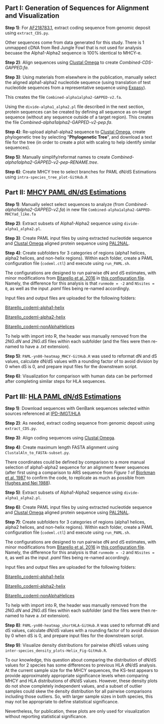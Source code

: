 ## Part I: Generation of Sequences for Alignment and Visualization

**Step 1)**: For [AF218783.1](https://www.ncbi.nlm.nih.gov/nuccore/AF218783.1), extract coding sequence from genomic deposit using `extract_CDS.py`.

Other sequences come from data generated for this study.  There is 1 unmapped cDNA from Red Jungle Fowl that is not used for analysis becuase the Alpha1-Alpha2 sequence is 100% identical to MHCY-e.

**Step 2)**: Align sequences using [Clustal Omega](https://www.ebi.ac.uk/Tools/msa/clustalo/) to create *Combined-CDS-GAPPED.fa*.

**Step 3)**: Using materials from elsewhere in the publication, manually select the aligned alpha1-alpha2 nucleotide sequence (using translation of test nucleotide sequences from a representative sequence using [Expasy](https://web.expasy.org/translate/)).

This creates the file `Combined-alpha1alpha2-GAPPED-v2.fa`.

Using the `divide-alpha1_alpha2.pl` file described in the next section, protein sequences can be created by defining all sequence as on-target sequence (without any sequence outside of a target region).  This creates the file *Combined-alpha1alpha2-GAPPED-v2-pep.fa*.

**Step 4)**: Re-upload alpha1-alpha2 sequence to [Clustal Omega](https://www.ebi.ac.uk/Tools/msa/clustalo/), create phylogenetic tree by selecting "**Phylogenetic Tree**", and download a text file for the tree (in order to create a plot with scaling to help identify similar sequences).

**Step 5)**: Manually simplify/reformat names to create *Combined-alpha1alpha2-GAPPED-v2-pep-RENAME.tree*.

**Step 6)**: Create MHCY tree to select branches for PAML dN/dS Estimations using `intra-species_tree_plot-GitHub.R`

## Part II: [MHCY PAML dN/dS Estimations](https://github.com/cwarden45/Miller_Red_Jungle_Fowl_MHCY/tree/main/Part2_Annotation/dN_dS_Analysis/Chicken_AlphaHelix-MHCYad_like-n6)

**Step 1)**: Manually select select sequences to analyze (from *Combined-alpha1alpha2-GAPPED-v2.fa*) in new file `Combined-alpha1alpha2-GAPPED-MHCYad_like.fa`

**Step 2)**: Extract subsets of Alpha1-Alpha2 sequence using `divide-alpha1_alpha2.pl`.

**Step 3)**: Create PAML input files by using extracted nucleotide sequence and [Clustal Omega](https://www.ebi.ac.uk/Tools/msa/clustalo/) aligned protein sequence using [PAL2NAL](http://www.bork.embl.de/pal2nal/).

**Step 4)**: Create subfolders for 3 categories of regions (alpha1 helices, alpha2 helices, and non-helix regions).  Within each folder, create a PAML configuration file (`codeml.ctl`) and execute using `run_PAML.sh`.

The configurations are designed to run pairwise dN and dS estimates, with minor modifications from [Bitarello et al. 2016](https://pubmed.ncbi.nlm.nih.gov/26573803/) in [this configuration file](https://github.com/bbitarello/dNdS-hla-allelic-lineages/blob/master/data/site_models/codeml_A_nuc_all.ctl).  Namely, the difference for this analysis is that `runmode = -2` and `NSsites = 0`, as well as the input *.paml* files being re-named accordingly.

Input files and output files are uploaded for the following folders:

[Bitarello_codeml-alpha1-helix](https://github.com/cwarden45/Miller_Red_Jungle_Fowl_MHCY/tree/main/Part2_Annotation/dN_dS_Analysis/Chicken_AlphaHelix-MHCYad_like-n6/Bitarello_codeml-alpha1-helix)

[Bitarello_codeml-alpha2-helix](https://github.com/cwarden45/Miller_Red_Jungle_Fowl_MHCY/tree/main/Part2_Annotation/dN_dS_Analysis/Chicken_AlphaHelix-MHCYad_like-n6/Bitarello_codeml-alpha2-helix)

[Bitarello_codeml-nonAlphaHelices](https://github.com/cwarden45/Miller_Red_Jungle_Fowl_MHCY/tree/main/Part2_Annotation/dN_dS_Analysis/Chicken_AlphaHelix-MHCYad_like-n6/Bitarello_codeml-nonAlphaHelices)

To help with import into R, the header was manually removed from the *2NG.dN* and *2NG.dS* files within each subfolder (and the files were then re-named to have a *.txt* extension).

**Step 5)**: `PAML-yn00-heatmap_MHCY-GitHub.R` was used to reformat dN and dS values, calculate dN/dS values with a rounding factor of to avoid division by 0 when dS is 0, and prepare input files for the downstream script.

**Step 6)**: Visualization for comparison with human data can be performed after completing similar steps for HLA sequences.

## Part III: [HLA PAML dN/dS Estimations](https://github.com/cwarden45/Miller_Red_Jungle_Fowl_MHCY/tree/main/Part2_Annotation/dN_dS_Analysis/IMGT_HLA-AlphaHelix-n25)

**Step 1)**: Download sequences with GenBank sequences selected within sources referenced at [IPD-IMGT/HLA](https://www.ebi.ac.uk/ipd/imgt/hla/)

**Step 2)**: As needed, extract coding sequence from genomic deposit using `extract_CDS.py`.

**Step 3)**: Align coding sequences using [Clustal Omega](https://www.ebi.ac.uk/Tools/msa/clustalo/).

**Step 4)**: Create maximum length FASTA alignment using `ClustalAln_to_FASTA-subset.py`.

There coordinates could be defined by comparison to a more manual selection of alpha1-alpha2 sequence for an alignment fewer sequences (after first using a comparison to ARS sequence from *Figure 1* of [Bjorkman et al. 1987](https://www.nature.com/articles/329512a0) to confirm the code, to replicate as much as possible from [Hughes and Nei 1988](https://www.nature.com/articles/335167a0)).

**Step 5)**: Extract subsets of Alpha1-Alpha2 sequence using `divide-alpha1_alpha2.pl`.

**Step 6)**: Create PAML input files by using extracted nucleotide sequence and [Clustal Omega](https://www.ebi.ac.uk/Tools/msa/clustalo/) aligned protein sequence using [PAL2NAL](http://www.bork.embl.de/pal2nal/).

**Step 7)**: Create subfolders for 3 categories of regions (alpha1 helices, alpha2 helices, and non-helix regions).  Within each folder, create a PAML configuration file (`codeml.ctl`) and execute using `run_PAML.sh`.

The configurations are designed to run pairwise dN and dS estimates, with minor modifications from [Bitarello et al. 2016](https://pubmed.ncbi.nlm.nih.gov/26573803/) in [this configuration file](https://github.com/bbitarello/dNdS-hla-allelic-lineages/blob/master/data/site_models/codeml_A_nuc_all.ctl).  Namely, the difference for this analysis is that `runmode = -2` and `NSsites = 0`, as well as the input *.paml* files being re-named accordingly.

Input files and output files are uploaded for the following folders:

[Bitarello_codeml-alpha1-helix](https://github.com/cwarden45/Miller_Red_Jungle_Fowl_MHCY/tree/main/Part2_Annotation/dN_dS_Analysis/IMGT_HLA-AlphaHelix-n25/Bitarello_codeml-alpha1-helix)

[Bitarello_codeml-alpha2-helix](https://github.com/cwarden45/Miller_Red_Jungle_Fowl_MHCY/tree/main/Part2_Annotation/dN_dS_Analysis/IMGT_HLA-AlphaHelix-n25/Bitarello_codeml-alpha2-helix)

[Bitarello_codeml-nonAlphaHelices](https://github.com/cwarden45/Miller_Red_Jungle_Fowl_MHCY/tree/main/Part2_Annotation/dN_dS_Analysis/IMGT_HLA-AlphaHelix-n25/Bitarello_codeml-nonAlphaHelices)

To help with import into R, the header was manually removed from the *2NG.dN* and *2NG.dS* files within each subfolder (and the files were then re-named to have a *.txt* extension).

**Step 8)**: `PAML-yn00-heatmap_shortHLA-GitHub.R` was used to reformat dN and dS values, calculate dN/dS values with a rounding factor of to avoid division by 0 when dS is 0, and prepare input files for the downstream script.

**Step 9)**: Visualize density distributions for pairwise dN/dS values using `inter-species_density_plots-Helix_Fig-GitHub.R`.

To our knowledge, this question about comparing the distribution of dN/dS values for 2 species has some differences to previous HLA dN/dS analysis.  At the current sample size for the MHCY sequences, the KS-test appears to provide approximately appropriate significance levels when comparing MHCY and HLA distributions of dN/dS values.  However, these density plots do not show completely independent values, and a subset of outlier samples could skew the density distribution for all pairwise comparisons including those outliers.  So, with larger sample sizes in both species, this may not be appropriate to define statistical significance.

Nevertheless, for publication, these plots are only used for visualization without reporting statistical significance.
